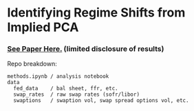 # Identifying Regime Shifts from Implied PCA

### **[See Paper Here.](https://drive.google.com/file/d/1fZC0Ho_vu-3aAySx8ZQ2ODebPp9ILClr/view?usp=sharing)** (limited disclosure of results)

Repo breakdown:
```
methods.ipynb / analysis notebook
data
  fed_data    / bal sheet, ffr, etc. 
  swap_rates  / raw swap rates (sofr/libor)
  swaptions   / swaption vol, swap spread options vol, etc. 
``` 
